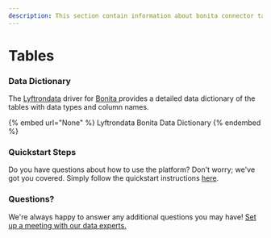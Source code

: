 ```yaml
---
description: This section contain information about bonita connector tables information
---
```


# Tables

### Data Dictionary

The [Lyftrondata](https://www.lyftrondata.com/) driver for [Bonita](None/)[ ](https://www.lyftrondata.com/integration/bonita/)provides a detailed data dictionary of the tables with data types and column names.

{% embed url="None" %}
Lyftrondata Bonita Data Dictionary
{% endembed %}

### Quickstart Steps

Do you have questions about how to use the platform? Don't worry; we've got you covered. Simply follow the quickstart instructions [here](../README.md).

### Questions? <a href="#questions" id="questions"></a>

We're always happy to answer any additional questions you may have! [Set up a meeting with our data experts.](https://www.lyftrondata.com/book-a-meeting/)

